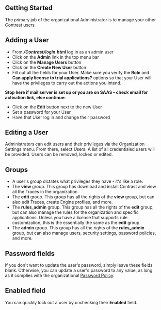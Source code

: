 <!--
title: "Configuring User Accounts"
description: "Startup guide for adding and editing users."
tags: "Admin onboard accounts users EOP"
-->

## Getting Started
The primary job of the organizational Administrator is to manage your other Contrast users.

## Adding a User
* From ***/Contrast/login.html*** log in as an admin user
* Click on the **Admin** link in the top menu bar
* Click on the **Manage Users** button 
* Click on the **Create New User** button
* Fill out all the fields for your User. Make sure you verify the **Role** and **Can apply license to trial applications?** options so that your User will have the privileges to carry out the actions you intend.

**Stop here if mail server is set up or you are on SAAS – check email for activation link, else continue:**
* Click on the **Edit** button next to the new User
* Set a password for your User 
* Have that User log in and change their password 

## Editing a User
Administrators can edit users and their privileges via the Organization Settings menu. From there, select Users. A list of all credentialed users will be provided. Users can be removed, locked or edited.

## Groups
* A user's group dictates what privileges they have - it's like a role:
* The **view** group. This group has download and install Contrast and view all the Traces in the organization.
* The **edit** group. This group has all the rights of the **view** group, but can also edit Traces, create Engine profiles, and more.
* The **rules_admin** group. This group has all the rights of the **edit** group, but can also manage the rules for the organization and specific applications. Unless you have a license that supports rule customization, this is the essentially the same as the **edit** group.
* The **admin** group. This group has all the rights of the **rules_admin** group, but can also manage users, security settings, password policies, and more. 

## Password fields
If you don't want to update the user's password, simply leave these fields blank. Otherwise, you can update a user's password to any value, as long as it complies with the organizational [Password Policy](admin_tsconfig.html#pw).

## Enabled field
You can quickly lock out a user by unchecking their **Enabled** field.
